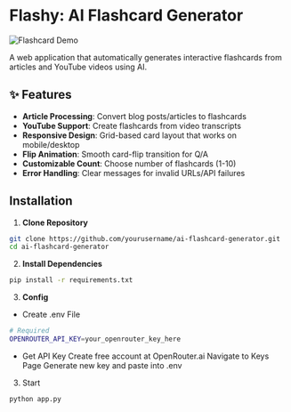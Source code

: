 # Flashy: AI Flashcard Generator

![Flashcard Demo]()  

A web application that automatically generates interactive flashcards from articles and YouTube videos using AI.

## ✨ Features

- **Article Processing**: Convert blog posts/articles to flashcards
- **YouTube Support**: Create flashcards from video transcripts
- **Responsive Design**: Grid-based card layout that works on mobile/desktop
- **Flip Animation**: Smooth card-flip transition for Q/A
- **Customizable Count**: Choose number of flashcards (1-10)
- **Error Handling**: Clear messages for invalid URLs/API failures

## Installation

1. **Clone Repository**
```bash
git clone https://github.com/yourusername/ai-flashcard-generator.git
cd ai-flashcard-generator
```

2. **Install Dependencies**
```bash
pip install -r requirements.txt
```

3. **Config**

- Create .env File
```bash
# Required
OPENROUTER_API_KEY=your_openrouter_key_here
``` 

- Get API Key
Create free account at OpenRouter.ai
Navigate to Keys Page
Generate new key and paste into .env

3. Start 

```bash
python app.py
``` 



